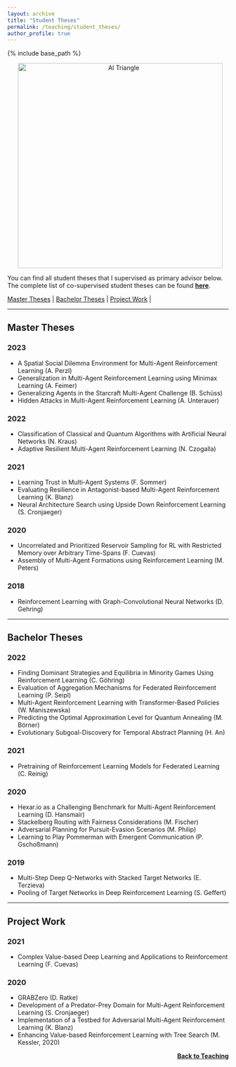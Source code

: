 ```yaml
---
layout: archive
title: "Student Theses"
permalink: /teaching/student_theses/
author_profile: true
---
```


{% include base_path %}
<p style="text-align:center;">
<img src="https://thomyphan.github.io/images/teaching/triangle.png" title="TRAILangle" style="width:350pt;padding-left:10px;"  alt="AI Triangle"/>
</p>

You can find all student theses that I supervised as primary advisor below. The complete list of co-supervised student theses can be found [**here**](https://www.mobile.ifi.lmu.de/team/thomy-phan/).

[Master Theses](#master_theses) | [Bachelor Theses](#bachelor_theses) | [Project Work](#project_work) |

---
## <a name="master_theses"></a> Master Theses

### 2023
- A Spatial Social Dilemma Environment for Multi-Agent Reinforcement Learning (A. Perzl)
- Generalization in Multi-Agent Reinforcement Learning using Minimax Learning (A. Feimer)
- Generalizing Agents in the Starcraft Multi-Agent Challenge (B. Schüss)
- Hidden Attacks in Multi-Agent Reinforcement Learning (A. Unterauer)

### 2022
- Classification of Classical and Quantum Algorithms with Artificial Neural Networks (N. Kraus)
- Adaptive Resilient Multi-Agent Reinforcement Learning (N. Czogalla)

### 2021
- Learning Trust in Multi-Agent Systems (F. Sommer)
- Evaluating Resilience in Antagonist-based Multi-Agent Reinforcement Learning (K. Blanz)
- Neural Architecture Search using Upside Down Reinforcement Learning (S. Cronjaeger)

### 2020
- Uncorrelated and Prioritized Reservoir Sampling for RL with Restricted Memory over Arbitrary Time-Spans (F. Cuevas)
- Assembly of Multi-Agent Formations using Reinforcement Learning (M. Peters)

### 2018
- Reinforcement Learning with Graph-Convolutional Neural Networks (D. Gehring)

---
## <a name="bachelor_theses"></a> Bachelor Theses

### 2022
- Finding Dominant Strategies and Equilibria in Minority Games Using Reinforcement Learning (C. Göhring)
- Evaluation of Aggregation Mechanisms for Federated Reinforcement Learning (P. Seipl)
- Multi-Agent Reinforcement Learning with Transformer-Based Policies (W. Maniszewska)
- Predicting the Optimal Approximation Level for Quantum Annealing (M. Börner)
- Evolutionary Subgoal-Discovery for Temporal Abstract Planning (H. An)

### 2021
- Pretraining of Reinforcement Learning Models for Federated Learning (C. Reinig)

### 2020
- Hexar.io as a Challenging Benchmark for Multi-Agent Reinforcement Learning (D. Hansmair)
- Stackelberg Routing with Fairness Considerations (M. Fischer)
- Adversarial Planning for Pursuit-Evasion Scenarios (M. Philip)
- Learning to Play Pommerman with Emergent Communication (P. Gschoßmann)

### 2019
- Multi-Step Deep Q-Networks with Stacked Target Networks (E. Terzieva)
- Pooling of Target Networks in Deep Reinforcement Learning (S. Geffert)

---
## <a name="project_work"></a> Project Work
### 2021
- Complex Value-based Deep Learning and Applications to Reinforcement Learning (F. Cuevas)

### 2020
- GRABZero (D. Ratke)
- Development of a Predator-Prey Domain for Multi-Agent Reinforcement Learning (S. Cronjaeger)
- Implementation of a Testbed for Adversarial Multi-Agent Reinforcement Learning (K. Blanz)
- Enhancing Value-based Reinforcement Learning with Tree Search (M. Kessler, 2020)

<div style="float: right;">
    <a href="https://thomyphan.github.io/teaching/"><strong>Back to Teaching</strong></a>
</div>